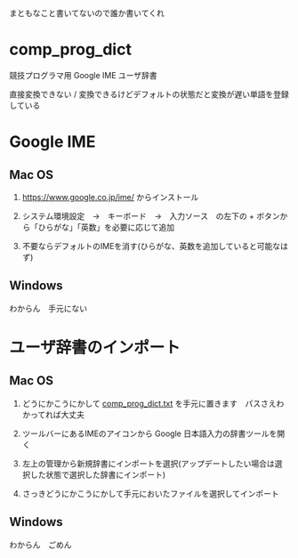 まともなこと書いてないので誰か書いてくれ

# comp_prog_dict
競技プログラマ用 Google IME ユーザ辞書

直接変換できない / 変換できるけどデフォルトの状態だと変換が遅い単語を登録している

# Google IME

## Mac OS

1. https://www.google.co.jp/ime/ からインストール

1. システム環境設定　→　キーボード　→　入力ソース　の左下の + ボタンから「ひらがな」「英数」を必要に応じて追加

1. 不要ならデフォルトのIMEを消す(ひらがな、英数を追加していると可能なはず)


## Windows

わからん　手元にない


# ユーザ辞書のインポート

## Mac OS

1. どうにかこうにかして [comp_prog_dict.txt](https://github.com/Luzhiled/comp_prog_dict/blob/master/comp_prog_dict.txt) を手元に置きます　パスさえわかってれば大丈夫

1. ツールバーにあるIMEのアイコンから Google 日本語入力の辞書ツールを開く

1. 左上の管理から新規辞書にインポートを選択(アップデートしたい場合は選択した状態で選択した辞書にインポート)

1. さっきどうにかこうにかして手元においたファイルを選択してインポート


## Windows

わからん　ごめん
